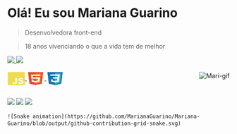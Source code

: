 # Olá! Eu sou Mariana Guarino
>Desenvolvedora front-end

>18 anos vivenciando o que a vida tem de melhor
<div> 
  <a href="https://github.com/marianaguarino">
  <img height="130em" src="https://github-readme-stats.vercel.app/api?username=marianaguarino&show_icons=falso&theme=synthwave&include_all_commits=true&count_private=true"/>
  <img height="130em" src="https://github-readme-stats.vercel.app/api/top-langs/?username=marianaguarino&layout=compact&langs_count=7&theme=synthwave"/>
</div>
  <div style="display: inline_block"><br>
  <img align="center" alt="Mari-Js" height="30" width="40" src="https://raw.githubusercontent.com/devicons/devicon/master/icons/javascript/javascript-plain.svg">
  <img align="center" alt="Mari-HTML" height="30" width="40" src="https://raw.githubusercontent.com/devicons/devicon/master/icons/html5/html5-original.svg">
  <img align="center" alt="Mari-CSS" height="30" width="40" src="https://raw.githubusercontent.com/devicons/devicon/master/icons/css3/css3-original.svg">
  <img align="right" alt="Mari-gif" src="https://i.picasion.com/pic92/6a01edfe35666c6ab9d0167525b3a521.gif">
       
   ##
   
  <div>
   <a href="https://instagram.com/mari_guarino" target="_blank"><img src="https://img.shields.io/badge/-Instagram-%23E4405F?style=for-the-badge&logo=instagram&logoColor=white" target="_blank"></a>
    <a href="https://www.linkedin.com/in/mariana-guarino" target="_blank"><img src="https://img.shields.io/badge/-LinkedIn-%230077B5?style=for-the-badge&logo=linkedin&logoColor=white" target="_blank"></a> 
    <a href = "mailto:msousaguarino@gmail.com"><img src="https://img.shields.io/badge/-Gmail-%23333?style=for-the-badge&logo=gmail&logoColor=white" target="_blank"></a>
    
    ![Snake animation](https://github.com/MarianaGuarino/Mariana-Guarino/blob/output/github-contribution-grid-snake.svg)
    
  </div>
